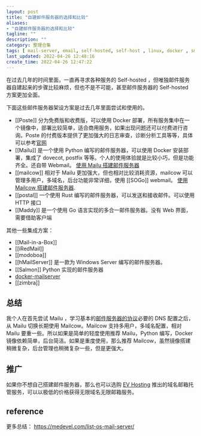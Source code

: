```yaml
---
layout: post
title: "自建邮件服务器的选择和比较"
aliases: 
- "自建邮件服务器的选择和比较"
tagline: ""
description: ""
category: 整理合集
tags: [ mail-server, email, self-hosted, self-host , linux, docker , smtp,  ]
last_updated: 2022-04-26 12:48:16
create_time: 2022-04-26 12:47:22
---
```


在过去几年的时间里面，一直再寻求各种服务的 Self-hosted ，但唯独邮件服务器自建起来的步骤比较麻烦，但也不是不可能，甚至邮件服务器的 Self-hosted 方案更加全面。

下面这些邮件服务器架设方案是过去几年里面尝试和使用的。

- [[Poste]] 分为免费版和收费版，可以使用 Docker 部署，所有服务集中在一个镜像中，部署比较简单，适合商用服务，如果出现问题还可以付费进行咨询。Poste 的付费版本提供了更加强大的日志审查，诊断分析工具等等，具体可以参考[官网](https://poste.io/order)
- [[Mailu]] 是一个使用 Python 编写的邮件服务器，可以使用 Docker 安装部署，集成了 dovecot, postfix 等等。个人的使用体验就是比较小巧，但是功能齐全。还自带 Webmail。 [使用 Mailu 搭建邮件服务器](/post/2021/07/email-server-mailu.html)
- [[mailcow]] 相对于 Mailu 更加强大，但也相对比较消耗资源，mailcow 可以管理多用户，多域名，后台功能非常详细，使用 [[SOGo]] webmail。 [使用 Mailcow 搭建邮件服务器](/post/2022/04/mailcow-email-server.html).
- [[postal]] 一个使用 Rust 编写的邮件服务器，可以发送和接收邮件。可以使用 HTTP 接口
- [[Maddy]] 是一个使用 Go 语言实现的多合一邮件服务器。没有 Web 界面，需要借助客户端

其他一些集成方案：

- [[Mail-in-a-Box]]
- [[iRedMail]]
- [[modoboa]]
- [[hMailServer]] 是一款为 Windows Server 编写的邮件服务器。
- [[Salmon]] Python 实现的邮件服务器
- [docker-mailserver](https://github.com/docker-mailserver/docker-mailserver)
- [[zimbra]]

## 总结

我个人在首先尝试 Mailu ，学习基本的[邮件服务器的协议](/post/2018/09/mail-server.html)必要的 DNS 配置之后，从 Mailu 切换长期使用 Mailcow。Mailcow 支持多用户，多域名配置，相对 Mailu 要重一些。所以如果是简单的轻度使用推荐 Mailu，Python 编写，Docker 镜像依赖简单，后台简洁。如果是重度使用，那么推荐 Mailcow，虽然镜像搭建稍微复杂，后台管理也稍微复杂一些，但是更强大。

## 推广

如果你不想自己搭建邮件服务器，那么也可以选购 [EV Hosting](https://client.einverne.info) 推出的域名邮箱托管服务，可以以极低的价格获得无限域名无限邮箱服务。

## reference

更多总结： <https://medevel.com/list-os-mail-server/>
